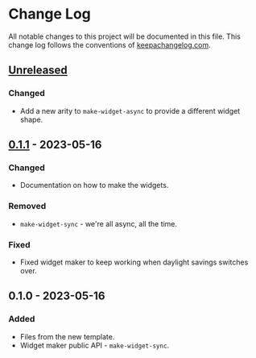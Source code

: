 # Change Log
All notable changes to this project will be documented in this file. This change log follows the conventions of [keepachangelog.com](http://keepachangelog.com/).

## [Unreleased]
### Changed
- Add a new arity to `make-widget-async` to provide a different widget shape.

## [0.1.1] - 2023-05-16
### Changed
- Documentation on how to make the widgets.

### Removed
- `make-widget-sync` - we're all async, all the time.

### Fixed
- Fixed widget maker to keep working when daylight savings switches over.

## 0.1.0 - 2023-05-16
### Added
- Files from the new template.
- Widget maker public API - `make-widget-sync`.

[Unreleased]: https://sourcehost.site/your-name/dataico-challenge/compare/0.1.1...HEAD
[0.1.1]: https://sourcehost.site/your-name/dataico-challenge/compare/0.1.0...0.1.1
